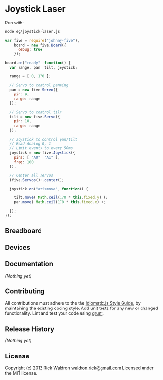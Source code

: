 # Joystick Laser

Run with:
```bash
node eg/joystick-laser.js
```


```javascript
var five = require("johnny-five"),
    board = new five.Board({
      debug: true
    });

board.on("ready", function() {
  var range, pan, tilt, joystick;

  range = [ 0, 170 ];

  // Servo to control panning
  pan = new five.Servo({
    pin: 9,
    range: range
  });

  // Servo to control tilt
  tilt = new five.Servo({
    pin: 10,
    range: range
  });

  // Joystick to control pan/tilt
  // Read Analog 0, 1
  // Limit events to every 50ms
  joystick = new five.Joystick({
    pins: [ "A0", "A1" ],
    freq: 100
  });

  // Center all servos
  (five.Servos()).center();

  joystick.on("axismove", function() {

    tilt.move( Math.ceil(170 * this.fixed.y) );
    pan.move( Math.ceil(170 * this.fixed.x) );

  });
});

```

## Breadboard





## Devices




## Documentation

_(Nothing yet)_









## Contributing
All contributions must adhere to the the [Idiomatic.js Style Guide](https://github.com/rwldrn/idiomatic.js),
by maintaining the existing coding style. Add unit tests for any new or changed functionality. Lint and test your code using [grunt](https://github.com/cowboy/grunt).

## Release History
_(Nothing yet)_

## License
Copyright (c) 2012 Rick Waldron <waldron.rick@gmail.com>
Licensed under the MIT license.
